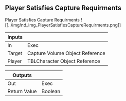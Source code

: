 ## Player Satisfies Capture Requirments
Player Satisfies Capture Requirments
![[../img/nd_img_PlayerSatisfiesCaptureRequirments.png]]

|Inputs||
|--|--|
| In | Exec |
| Target | Capture Volume Object Reference |
| Player | TBLCharacter Object Reference |

|Outputs||
|--|--|
| Out | Exec |
| Return Value | Boolean |
